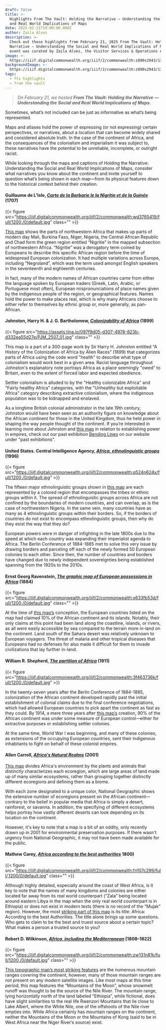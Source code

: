 ```yaml
---
draft: false
title: >-
  Highlights From The Vault: Holding the Narrative — Understanding the Social
  and Real World Implications of Maps
date: 2025-02-21T19:00:00.000Z
author: Zaila Alves
description: >-
  Check out these highlights from February 21, 2025 From The Vault: Holding the
  Narrative — Understanding the Social and Real World Implications of Maps. This
  event was curated by Zaila Alves, the Visitor Services & Operations Assistant.
image: >-
  https://iiif.digitalcommonwealth.org/iiif/2/commonwealth:z890s2943/131,4539,6351,2571/1200,/0/default.jpg
backgroundImage: >-
  https://iiif.digitalcommonwealth.org/iiif/2/commonwealth:z890s2943/131,4539,6351,2571/1200,/0/default.jpg
tags:
  - ftv highlights
  - from the vault
---
```


> *On February 21, we hosted **From The Vault: Holding the Narrative — Understanding the Social and Real World Implications of Maps.***

Sometimes, what’s not included can be just as informative as what’s being represented.

Maps and atlases hold the power of expressing (or not expressing) certain perspectives, or narratives, about a location that can become widely shared and considered absolute truth. In the case of the continent of Africa, and the consequences of the colonialism and imperialism it was subject to, these narratives have the potential to be unreliable, incomplete, or outright racist.

While looking through the maps and captions of Holding the Narrative: Understanding the Social and Real World Implications of Maps, consider what narratives you know about the continent and invite yourself to question what’s being shown in each map—from its physical features down to the historical context behind their creation.

#### Guillaume de L'Isle, ***[Carte de la Barbarie le la Nigritie et de la Guinée](https://collections.leventhalmap.org/search/commonwealth:wd3765401)*** (1707)

{{< figure src="https://iiif.digitalcommonwealth.org/iiif/2/commonwealth:wd3765419/full/1200,/0/default.jpg" class="" >}}

[This map](https://collections.leventhalmap.org/search/commonwealth:wd3765401) shows the parts of northwestern Africa that makes up parts of modern day Mali, Burkina Faso, Niger, Nigeria, the Central African Republic and Chad form the green region entitled “Nigritie” in the mapped subsection of northwestern Africa. “Nigritie” was a derogatory term coined by Europeans to describe this specific African region before the time of widespread European colonization. It had multiple variations across Europe, including “Negroland”, which was the term used amongst English speakers in the seventeenth and eighteenth centuries.

In fact, many of the modern names of African countries came from either the language spoken by European traders (Greek, Latin, Arabic, or Portuguese most often), European mispronunciations of place names given by the indigenous people of the region, or geographical features. Names hold the power to make places real, which is why many Africans choose to either refer to themselves by ethnic group or, more generally, as pan-African.

#### Johnston, Harry H. & J. G. Bartholomew, ***[Colonizability of Africa](https://digital.library.cornell.edu/catalog/ss:31923299)*** (1899)

{{< figure src="https://assets.tina.io/097f9d05-d307-4978-823b-d332ea55d27e/PJM_2507_01.jpg" class="" >}}

This map is a part of a 300-page work by Sir Harry H. Johnston entitled “A History of the Colonization of Africa by Alien Races” (1899) that categorizes parts of Africa using the code word "health" to describe what type of colonialism would work best in a given area. Racist language throughout Johnston's explanatory note portrays Africa as a place seemingly "owed" to Britain, even to the extent of forced labor and expected obedience. 

Settler colonialism is alluded to by the "Healthy colonizable Africa" and "Fairly healthy Africa" categories, with the "Unhealthy but exploitable Africa" category describing extractive colonialism, where the indigenous population was to be kidnapped and enslaved.

As a longtime British colonial administrator in the late 19th century, Johnston would have been seen as an authority figure on knowledge about the African continent for those in the United Kingdom, thus he held power in shaping the way people thought of the continent. If you’re interested in learning more about Johnston and [this map](https://digital.library.cornell.edu/catalog/ss:31923299) in relation to establishing power in empires, check out our past exhibition [Bending Lines](https://www.leventhalmap.org/digital-exhibitions/bending-lines/) on our website under "past exhibitions". 

#### United States. Central Intelligence Agency, ***[Africa, ethnolinguistic groups](https://collections.leventhalmap.org/search/commonwealth:q524n623n)*** (1996)

{{< figure src="https://iiif.digitalcommonwealth.org/iiif/2/commonwealth:q524n624x/full/1200,/0/default.jpg" >}}

The fifteen major ethnolinguistic groups shown in [this map](https://collections.leventhalmap.org/search/commonwealth:q524n623n) are each represented by a colored region that encompasses the tribes or ethnic groups within it. The spread of ethnolinguistic groups across Africa are not confined by the boundaries of modern countries, and can overlap, as is the case of northwestern Nigeria. In the same vein, many countries have as many as 4 ethnolinguistic groups within their borders. So, if the borders of countries do not exist to encompass ethnolinguistic groups, then why do they exist the way that they do?

European powers were in danger of infighting in the late 1800s due to the speed at which each country was expanding their imperialist agenda to Africa. The Berlin Conference of 1884-1885 met to solve this very issue by drawing borders and parceling off each of the newly formed 50 European colonies to each other. Since then, the number of countries and borders have changed due to newly independent sovereignties being established spanning from the 1920s to the 2010s.

#### Ernst Georg Ravenstein, ***[The graphic map of European possessions in Africa](https://collections.leventhalmap.org/search/commonwealth:x633fb524)*** (1884)

{{< figure src="https://iiif.digitalcommonwealth.org/iiif/2/commonwealth:x633fb53d/full/1200,/0/default.jpg" class="" >}}

At the time of [this map’s](https://collections.leventhalmap.org/search/commonwealth:x633fb524) conception, the European countries listed on the map had claimed 10% of the African continent and its islands. Notably, their only claims at this point had been land along the coastline, islands, or rivers, as all were easily accessible by sea compared to the terrain more in-land on the continent. Land south of the Sahara desert was relatively unknown to European voyagers. The threat of malaria and other tropical diseases that Europeans had no defenses for also made it difficult for them to invade civilizations that lay further in-land. 

#### William R. Shepherd, ***[The partition of Africa](https://collections.leventhalmap.org/search/commonwealth:3f4637359#image)*** (1911)

{{< figure src="https://iiif.digitalcommonwealth.org/iiif/2/commonwealth:3f463736k/full/1200,/0/default.jpg" >}}

In the twenty-seven years after the Berlin Conference of 1884-1885, colonization of the African continent developed rapidly past the initial establishment of colonial claims due to the final conference negotiations, which had allowed European countries to pick apart the continent as fast as they could. By 1914, a mere three years after [this map’s](https://collections.leventhalmap.org/search/commonwealth:3f4637359#image) creation, 90% of the African continent was under some measure of European control—either for extractive purposes or establishing settler colonies.

At the same time, World War I was beginning, and many of these colonies, as extensions of the occupying European countries, sent their indigenous inhabitants to fight on behalf of these colonist empires.

#### Allen Carroll, ***[Africa's Natural Realms](https://bpl.bibliocommons.com/v2/record/S75C5120298)*** (2001)

[This map](https://bpl.bibliocommons.com/v2/record/S75C5120298) divides Africa's environment by the plants and animals that distinctly characterizes each ecoregion, which are large areas of land made up of many similar ecosystems, rather than grouping together distinctly different ecoregions and defining them as a biome. 

With each zone designated to a unique color, National Geographic shows the extensive number of ecoregions present on the African continent—contrary to the belief in popular media that Africa is simply a desert, rainforest, or savanna. In addition, the specifying of different ecosystems helps portray how vastly different deserts can look depending on its location on the continent.

However, it's key to note that a map is a bit of an oddity, only recently drawn up in 2001 for environmental preservation purposes. If there wasn't urgency from National Geographic, it may not have been made available for the public.

#### Mathew Carey, ***[Africa according to the best authorities](https://collections.leventhalmap.org/search/commonwealth:3f462z75f)*** 1800)

{{< figure src="https://iiif.digitalcommonwealth.org/iiif/2/commonwealth:fn107c299/full/,1200/0/default.jpg" class="" >}}

Although highly detailed, especially around the coast of West Africa, is it key to note that the names of many kingdoms and colonies are either located far away from its real world counterpart (”Zala” being located around eastern Libya in the map when the only real world counterpart is in Ethiopia) or does not exist in modern texts (there is no record of the “Mujak” region). However, the most [striking part of this map](https://collections.leventhalmap.org/search/commonwealth:3f462z75f) is its title: Africa: According to the best Authorities. The title alone brings up some questions. Who gets to claim to be the best and truest source about a certain topic? What makes a person a trusted source to you?

#### Robert D. Wilkinson, ***[Africa, including the Mediterranean](https://collections.leventhalmap.org/search/commonwealth:z890s293t)*** \[1808–1822]

{{< figure src="https://iiif.digitalcommonwealth.org/iiif/2/commonwealth:zw131n81k/full/1200,/0/default.jpg" class="" >}}

[This topographic map’s most striking features](https://collections.leventhalmap.org/search/commonwealth:z890s293t) are the numerous mountain ranges covering the continent, however, many of those mountain ranges are not present on any modern satellite images. Like most maps at this time period, this map features the “Mountains of the Moon”, whose snowmelt runoff was thought to be the source of the Nile River. The mountain range, lying horizontally north of the land labeled “Ethiopia”, while fictional, does have slight similarities to the real life Rwenzori Mountains that lie close to Lake Albert, where the White Nile, one of the offshoots of the Nile river empties into. While Africa certainly has mountain ranges on the continent, neither the Mountains of the Moon or the Mountains of Kong (said to be in West Africa near the Niger River’s source) exist.
